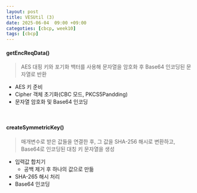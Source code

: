 ```yaml
---
layout: post
title: VESUtil (3)
date: 2025-06-04  09:00 +09:00
categoties: [cbcp, week10]
tags: [cbcp]
---
```


#### getEncReqData()

> AES 대핑 키와 포기화 백터를 사용해 문자열을 암호화 후 Base64 인코딩된 문자열로 반환

- AES 키 준비 
- Cipher 객체 초기화(CBC 모드, PKCS5Pandding)
- 문자열 암호화 및 Base64 인코딩

<br>

#### createSymmetricKey()

> 매개변수로 받은 값들을 연결한 후, 그 값을 SHA-256 해시로 변환하고, Base64로 인코딩된 대칭 키 문자열을 생성

- 입력값 합치기
  - 공백 제거 후 하나의 값으로 만듦
- SHA-265 해시 처리
- Base64 인코딩